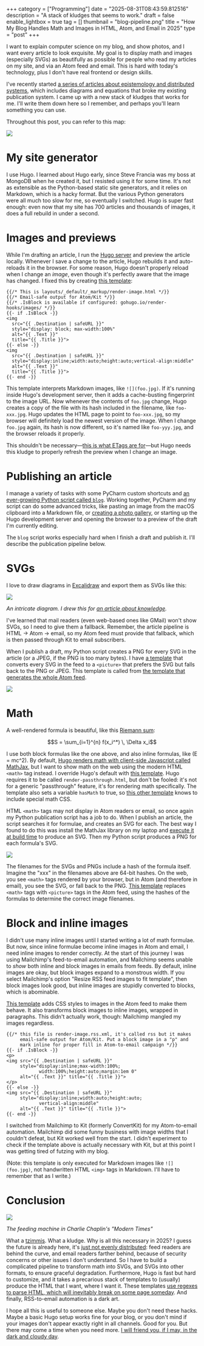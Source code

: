 +++
category = ["Programming"]
date = "2025-08-31T08:43:59.812516"
description = "A stack of kludges that seems to work."
draft = false
enable_lightbox = true
tag = []
thumbnail = "blog-pipeline.png"
title = "How My Blog Handles Math and Images in HTML, Atom, and Email in 2025"
type = "post"
+++

I want to explain computer science on my blog, and show photos, and I want every article to look exquisite. My goal is to display math and images (especially SVGs) as beautifully as possible for people who read my articles on my site, and via an Atom feed and email. This is hard with today's technology, plus I don't have real frontend or design skills.

I've recently started [a series of articles about epistemology and distributed systems](/series/knowledge), which includes diagrams and equations that broke my existing publication system. I came up with a new stack of kludges that works for me. I'll write them down here so I remember, and perhaps you'll learn something you can use.

Throughout this post, you can refer to this map:

![](blog-pipeline.svg)

# My site generator

I use Hugo. I learned about Hugo early, since Steve Francia was my boss at MongoDB when he created it, but I resisted using it for some time. It's not as extensible as the Python-based static site generators, and it relies on Markdown, which is a hacky format. But the various Python generators were all much too slow for me, so eventually I switched. Hugo is super fast enough: even now that my site has 700 articles and thousands of images, it does a full rebuild in under a second.

# Images and previews

While I'm drafting an article, I run the [Hugo server](https://gohugo.io/commands/hugo_server/) and preview the article locally. Whenever I save a change to the article, Hugo rebuilds it and auto-reloads it in the browser. For some reason, Hugo doesn't properly reload when I change an _image_, even though it's perfectly aware that the image has changed. I fixed this by creating [this template](https://github.com/ajdavis/emptysquare-hugo/blog/b0389eb8483c4ad3b05a94ddd35e1267b97c8c37/emptysquare/themes/hugo_theme_emptysquare/layouts/_default/_markup/render-image.html):

```go-html-template
{{/* This is layouts/_default/_markup/render-image.html */}}
{{/* Email-safe output for Atom/Kit */}}
{{/* .IsBlock is available if configured: gohugo.io/render-hooks/images/ */}}
{{- if .IsBlock -}}
<img
  src="{{ .Destination | safeURL }}"
  style="display: block; max-width:100%"
  alt="{{ .Text }}"
  title="{{ .Title }}">
{{- else -}}
<img
  src="{{ .Destination | safeURL }}"
  style="display:inline;width:auto;height:auto;vertical-align:middle"
  alt="{{ .Text }}"
  title="{{ .Title }}">
{{- end -}}
```

This template interprets Markdown images, like `![](foo.jpg)`. If it's running inside Hugo's development server, then it adds a cache-busting fingerprint to the image URL. Now whenever the contents of `foo.jpg` change, Hugo creates a copy of the file with its hash included in the filename, like `foo-xxx.jpg`. Hugo updates the HTML page to point to `foo-xxx.jpg`, so my browser will definitely load the newest version of the image. When I change `foo.jpg` again, its hash is now different, so it's named like `foo-yyy.jpg`, and the browser reloads it properly.

This shouldn't be necessary&mdash;[this is what ETags are for](https://developer.mozilla.org/en-US/docs/Web/HTTP/Reference/Headers/ETag)&mdash;but Hugo needs this kludge to properly refresh the preview when I change an image.

# Publishing an article

I manage a variety of tasks with some PyCharm custom shortcuts and [an ever-growing Python script called `blog`](https://github.com/ajdavis/emptysquare-hugo/blob/b0389eb8483c4ad3b05a94ddd35e1267b97c8c37/blog). Working together, PyCharm and my script can do some advanced tricks, like pasting an image from the macOS clipboard into a Markdown file, or [creating a photo gallery](https://emptysqua.re/blog/aerial-silks-millbrook/), or starting up the Hugo development server and opening the browser to a preview of the draft I'm currently editing.

The `blog` script works especially hard when I finish a draft and publish it. I'll describe the publication pipeline below.

[//]: # (I include PNGs and JPEGs in my articles willy-nilly, without worrying about resolution or file size. When I publish an article, the `blog` script checks for JPEGs or PNGs that are too large, either in dimensions or bytes, and compresses them. If necessary to keep the file size reasonable, it converts a PNG to a JPEG and updates the image reference in the article's text. So far, nothing special here.)

# SVGs

I love to draw diagrams in [Excalidraw](https://excalidraw.com/) and export them as SVGs like this:

![](raft-states.svg)

_An intricate diagram. I drew this for [an article about knowledge](/review-common-knowledge-part-2/)._

I've learned that mail readers (even web-based ones like GMail) won't show SVGs, so I need to give them a fallback. Remember, the article pipeline is HTML &rarr; Atom &rarr; email, so my Atom feed must provide that fallback, which is then passed through Kit to email subscribers.

When I publish a draft, my Python script creates a PNG for every SVG in the article (or a JPEG, if the PNG is too many bytes). I have [a template](https://github.com/ajdavis/emptysquare-hugo/blog/b0389eb8483c4ad3b05a94ddd35e1267b97c8c37/emptysquare/themes/hugo_theme_emptysquare/layouts/partials/svg_to_picture.html) that converts every SVG in the feed to a `<picture>` that prefers the SVG but falls back to the PNG or JPEG. This template is called from [the template that generates the whole Atom feed](https://github.com/ajdavis/emptysquare-hugo/blog/b0389eb8483c4ad3b05a94ddd35e1267b97c8c37/emptysquare/themes/hugo_theme_emptysquare/layouts/index.rss.xml).

![](svg-pipeline.svg)

# Math

A well-rendered formula is beautiful, like this [Riemann sum](https://en.wikipedia.org/wiki/Riemann_sum):

$$S = \sum_{i=1}^{n} f(x_i^*) \, \Delta x_i$$

I use both block formulas like the one above, and also inline formulas, like \(E = mc^2\). By default, [Hugo renders math with client-side Javascript called MathJax](https://gohugo.io/content-management/mathematics/), but I want to show math on the web using the modern HTML `<math>` tag instead. I override Hugo's default with [this template](https://github.com/ajdavis/emptysquare-hugo/blob/0b258f869e87163ea2f7c222f0cd8ad990764e39/emptysquare/themes/hugo_theme_emptysquare/layouts/_markup/render-passthrough.html). Hugo requires it to be called `render-passthrough.html`, but don't be fooled: it's not for a generic "passthrough" feature, it's for rendering math specifically. The template also sets a variable `hasMath` to true, so [this other template](https://github.com/ajdavis/emptysquare-hugo/blob/1a25e8c4e5c38cfc9d3e53718952bbecf3022ac5/emptysquare/themes/hugo_theme_emptysquare/layouts/_default/baseof.html#L32) knows to include special math CSS.  

HTML `<math>` tags may not display in Atom readers or email, so once again my Python publication script has a job to do. When I publish an article, the script searches it for formulae, and creates an SVG for each. The best way I found to do this was install the MathJax library on my laptop and [execute it at build time](https://github.com/ajdavis/emptysquare-hugo/blob/b1c21fa650ae5668b0f1af1d6d9b3dce196b7e30/tex2svg.mjs) to produce an SVG. Then my Python script produces a PNG for each formula's SVG.

![](math-pipeline.svg)

 The filenames for the SVGs and PNGs include a hash of the formula itself. Imagine the "xxx" in the filenames above are 64-bit hashes. On the web, you see `<math>` tags rendered by your browser, but in Atom (and therefore in email), you see the SVG, or fall back to the PNG. [This template](https://github.com/ajdavis/emptysquare-hugo/blob/570dfd612b1ce56592f4bc3910c90e457e2e51bb/emptysquare/themes/hugo_theme_emptysquare/layouts/partials/math_to_picture.html) replaces `<math>` tags with `<picture>` tags in the Atom feed, using the hashes of the formulas to determine the correct image filenames.

# Block and inline images

I didn't use many inline images until I started writing a lot of math formulae. But now, since inline formulae become inline images in Atom and email, I need inline images to render correctly. At the start of this journey I was using Mailchimp's feed-to-email automation, and Mailchimp seems unable to _show_ both inline and block images in emails from feeds. By default, inline images are okay, but block images expand to a monstrous width. If you select Mailchimp's option "Resize RSS feed images to fit template", then block images look good, but inline images are stupidly converted to blocks, which is abominable.

[This template](https://github.com/ajdavis/emptysquare-hugo/blob/8d97ee31bff81cc90e4c6bbea60c657471b78dbf/emptysquare/themes/hugo_theme_emptysquare/layouts/_default/_markup/render-image.rss.xml) adds CSS styles to images in the Atom feed to make them behave. It also transforms block images to inline images, wrapped in paragraphs. This didn't actually work, though: Mailchimp mangled my images regardless. 

```go-html-template
{{/* this file is render-image.rss.xml, it's called rss but it makes
     email-safe output for Atom/Kit. Put a block image in a "p" and
     mark inline for proper fill in Atom-to-email campaign */}}
{{- if .IsBlock -}}
<p>
<img src="{{ .Destination | safeURL }}"
     style="display:inline;max-width:100%;
            width:100%;height:auto;margin:1em 0"
     alt="{{ .Text }}" title="{{ .Title }}">
</p>
{{- else -}}
<img src="{{ .Destination | safeURL }}"
     style="display:inline;width:auto;height:auto;
            vertical-align:middle"
     alt="{{ .Text }}" title="{{ .Title }}">
{{- end -}}
```

I switched from Mailchimp to Kit (formerly ConvertKit) for my Atom-to-email automation. Mailchimp did some funny business with image widths that I couldn't defeat, but Kit worked well from the start. I didn't experiment to check if the template above is actually necessary with Kit, but at this point I was getting tired of futzing with my blog.

(Note: this template is only executed for Markdown images like `![](foo.jpg)`, not handwritten HTML `<img>` tags in Markdown. I'll have to remember that as I write.)

# Conclusion

![](modern-times.jpg)

_The feeding machine in Charlie Chaplin's "Modern Times"_

What a [tzimmis](https://en.wikipedia.org/wiki/Tzimmes). What a kludge. Why is all this necessary in 2025? I guess the future is already here, it's [just not evenly distributed](https://www.goodreads.com/quotes/681-the-future-is-already-here-it-s-just-not-evenly): feed readers are behind the curve, and email readers farther behind, because of security concerns or other issues I don't understand. So I have to build a complicated pipeline to transform math into SVGs, and SVGs into other formats, to ensure graceful degradation. Furthermore, Hugo is fast but hard to customize, and it takes a precarious stack of templates to (usually) produce the HTML that I want, where I want it. These templates [use regexes to parse HTML, which will inevitably break on some page someday](https://blog.codinghorror.com/parsing-html-the-cthulhu-way/). And finally, RSS-to-email automation is a dark art.

I hope all this is useful to someone else. Maybe you don't need these hacks. Maybe a basic Hugo setup works fine for your blog, or you don't mind if your images don't appear exactly right in all channels. Good for you. But there may come a time when you need more. [I will friend you, if I may, in the dark and cloudy day](https://www.nku.edu/~longa/poems/housman9.html).
